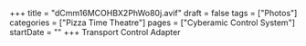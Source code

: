 +++
title = "dCmm16MCOHBX2PhWo80j.avif"
draft = false
tags = ["Photos"]
categories = ["Pizza Time Theatre"]
pages = ["Cyberamic Control System"]
startDate = ""
+++
Transport Control Adapter
